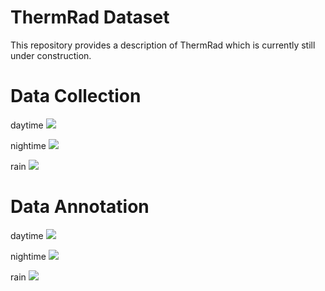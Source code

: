 
# ThermRad Dataset

This repository provides a description of ThermRad which is currently still under construction.

# Data Collection #

daytime
![](sunnny_day%2000_00_00-00_00_30.gif)

nightime
![](night%2000_00_00-00_00_30.gif)

rain
![](Off_campus%2000_00_00-00_00_30.gif)

# Data Annotation #

daytime
![](daytime_sample.jpg)

nightime
![](night_sample.jpg)

rain
![](rain_sample.jpg)
